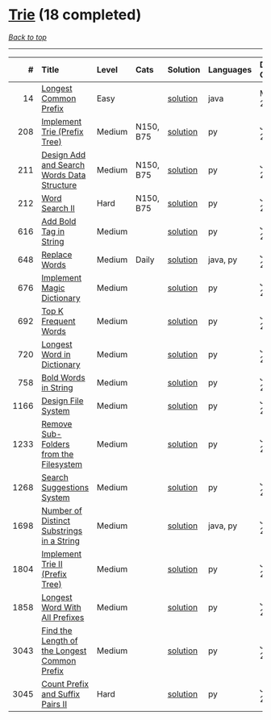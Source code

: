 # [Trie](<https://leetcode.com/tag/Trie/>) (18 completed)

*[Back to top](<../../README.md>)*

------

|    # | Title                                                                                                                        | Level   | Cats      | Solution                                                                | Languages   | Date Complete   |
|-----:|:-----------------------------------------------------------------------------------------------------------------------------|:--------|:----------|:------------------------------------------------------------------------|:------------|:----------------|
|   14 | [Longest Common Prefix](<https://leetcode.com/problems/longest-common-prefix>)                                               | Easy    |           | [solution](<../_14. Longest Common Prefix.md>)                          | java        | May 22, 2024    |
|  208 | [Implement Trie (Prefix Tree)](<https://leetcode.com/problems/implement-trie-prefix-tree>)                                   | Medium  | N150, B75 | [solution](<../_208. Implement Trie (Prefix Tree).md>)                  | py          | Jun 27, 2024    |
|  211 | [Design Add and Search Words Data Structure](<https://leetcode.com/problems/design-add-and-search-words-data-structure>)     | Medium  | N150, B75 | [solution](<../_211. Design Add and Search Words Data Structure.md>)    | py          | Jun 27, 2024    |
|  212 | [Word Search II](<https://leetcode.com/problems/word-search-ii>)                                                             | Hard    | N150, B75 | [solution](<../_212. Word Search II.md>)                                | py          | Jun 27, 2024    |
|  616 | [Add Bold Tag in String](<https://leetcode.com/problems/add-bold-tag-in-string>)                                             | Medium  |           | [solution](<../_616. Add Bold Tag in String.md>)                        | py          | Jun 27, 2024    |
|  648 | [Replace Words](<https://leetcode.com/problems/replace-words>)                                                               | Medium  | Daily     | [solution](<../_648. Replace Words.md>)                                 | java, py    | Jun 06, 2024    |
|  676 | [Implement Magic Dictionary](<https://leetcode.com/problems/implement-magic-dictionary>)                                     | Medium  |           | [solution](<../_676. Implement Magic Dictionary.md>)                    | py          | Jun 27, 2024    |
|  692 | [Top K Frequent Words](<https://leetcode.com/problems/top-k-frequent-words>)                                                 | Medium  |           | [solution](<../_692. Top K Frequent Words.md>)                          | py          | Jun 08, 2024    |
|  720 | [Longest Word in Dictionary](<https://leetcode.com/problems/longest-word-in-dictionary>)                                     | Medium  |           | [solution](<../_720. Longest Word in Dictionary.md>)                    | py          | Jun 27, 2024    |
|  758 | [Bold Words in String](<https://leetcode.com/problems/bold-words-in-string>)                                                 | Medium  |           | [solution](<../_758. Bold Words in String.md>)                          | py          | Jun 27, 2024    |
| 1166 | [Design File System](<https://leetcode.com/problems/design-file-system>)                                                     | Medium  |           | [solution](<../_1166. Design File System.md>)                           | py          | Jun 27, 2024    |
| 1233 | [Remove Sub-Folders from the Filesystem](<https://leetcode.com/problems/remove-sub-folders-from-the-filesystem>)             | Medium  |           | [solution](<../_1233. Remove Sub-Folders from the Filesystem.md>)       | py          | Jun 27, 2024    |
| 1268 | [Search Suggestions System](<https://leetcode.com/problems/search-suggestions-system>)                                       | Medium  |           | [solution](<../_1268. Search Suggestions System.md>)                    | py          | Jun 28, 2024    |
| 1698 | [Number of Distinct Substrings in a String](<https://leetcode.com/problems/number-of-distinct-substrings-in-a-string>)       | Medium  |           | [solution](<../_1698. Number of Distinct Substrings in a String.md>)    | java, py    | Jun 01, 2024    |
| 1804 | [Implement Trie II (Prefix Tree)](<https://leetcode.com/problems/implement-trie-ii-prefix-tree>)                             | Medium  |           | [solution](<../_1804. Implement Trie II (Prefix Tree).md>)              | py          | Jun 27, 2024    |
| 1858 | [Longest Word With All Prefixes](<https://leetcode.com/problems/longest-word-with-all-prefixes>)                             | Medium  |           | [solution](<../_1858. Longest Word With All Prefixes.md>)               | py          | Jun 29, 2024    |
| 3043 | [Find the Length of the Longest Common Prefix](<https://leetcode.com/problems/find-the-length-of-the-longest-common-prefix>) | Medium  |           | [solution](<../_3043. Find the Length of the Longest Common Prefix.md>) | py          | Jun 27, 2024    |
| 3045 | [Count Prefix and Suffix Pairs II](<https://leetcode.com/problems/count-prefix-and-suffix-pairs-ii>)                         | Hard    |           | [solution](<../_3045. Count Prefix and Suffix Pairs II.md>)             | py          | Jun 28, 2024    |
